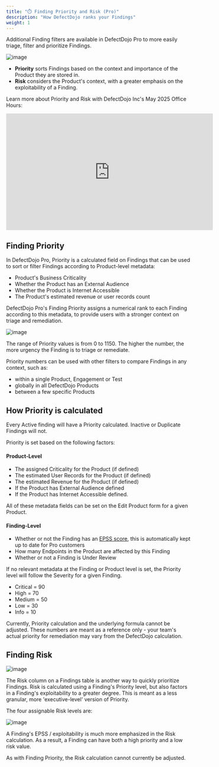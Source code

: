 ```yaml
---
title: "⏱️ Finding Priority and Risk (Pro)"
description: "How DefectDojo ranks your Findings"
weight: 1
---
```


Additional Finding filters are available in DefectDojo Pro to more easily triage, filter and prioritize Findings.

![image](images/pro_risk_example.png)

* **Priority** sorts Findings based on the context and importance of the Product they are stored in.
* **Risk** considers the Product's context, with a greater emphasis on the exploitability of a Finding.

Learn more about Priority and Risk with DefectDojo Inc's May 2025 Office Hours:
<iframe width="560" height="315" src="https://www.youtube.com/embed/4SN0BWWsVm4?si=VYUzEGNeijjhoD22" title="YouTube video player" frameborder="0" allow="accelerometer; autoplay; clipboard-write; encrypted-media; gyroscope; picture-in-picture; web-share" referrerpolicy="strict-origin-when-cross-origin" allowfullscreen></iframe>

## Finding Priority

In DefectDojo Pro, Priority is a calculated field on Findings that can be used to sort or filter Findings according to Product-level metadata:

- Product's Business Criticality
- Whether the Product has an External Audience
- Whether the Product is Internet Accessible
- The Product's estimated revenue or user records count 

DefectDojo Pro's Finding Priority assigns a numerical rank to each Finding according to this metadata, to provide users with a stronger context on triage and remediation.

![image](images/pro_finding_priority.png)

The range of Priority values is from 0 to 1150.  The higher the number, the more urgency the Finding is to triage or remediate.

Priority numbers can be used with other filters to compare Findings in any context, such as:

* within a single Product, Engagement or Test
* globally in all DefectDojo Products
* between a few specific Products

## How Priority is calculated

Every Active finding will have a Priority calculated.  Inactive or Duplicate Findings will not.

Priority is set based on the following factors:

#### Product-Level

- The assigned Criticality for the Product (if defined)
- The estimated User Records for the Product (if defined)
- The estimated Revenue for the Product (if defined)
- If the Product has External Audience defined
- If the Product has Internet Accessible defined.

All of these metadata fields can be set on the Edit Product form for a given Product.

#### Finding-Level

- Whether or not the Finding has an [EPSS score](/en/working_with_findings/intro_to_findings/#monitor-current-vulnerabilities-using-cves-and-epss-scores-pro-feature), this is automatically kept up to date for Pro customers
- How many Endpoints in the Product are affected by this Finding
- Whether or not a Finding is Under Review

If no relevant metadata at the Finding or Product level is set, the Priority level will follow the Severity for a given Finding.

- Critical = 90
- High = 70
- Medium = 50
- Low = 30
- Info = 10

Currently, Priority calculation and the underlying formula cannot be adjusted.  These numbers are meant as a reference only - your team's actual priority for remediation may vary from the DefectDojo calculation.

## Finding Risk

![image](images/risk_table.png)

The Risk column on a Findings table is another way to quickly prioritize Findings.  Risk is calculated using a Finding's Priority level, but also factors in a Finding's exploitability to a greater degree.  This is meant as a less granular, more 'executive-level' version of Priority.

The four assignable Risk levels are:

![image](images/pro_risk_levels.png)

A Finding's EPSS / exploitability is much more emphasized in the Risk calculation.  As a result, a Finding can have both a high priority and a low risk value.

As with Finding Priority, the Risk calculation cannot currently be adjusted.
